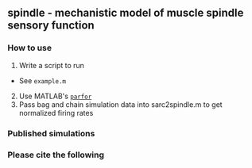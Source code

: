 ## spindle - mechanistic model of muscle spindle sensory function
### How to use
1. Write a script to run
  - See `example.m`
2. Use MATLAB's [`parfor`](https://www.mathworks.com/help/distcomp/parfor.html) 
4. Pass bag and chain simulation data into sarc2spindle.m to get normalized firing rates

### Published simulations

### Please cite the following

